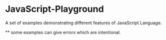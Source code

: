 # JavaScript-Playground
A set of examples demonstrating different features of JavaScript Language.

** some examples can give errors which are intentional.
